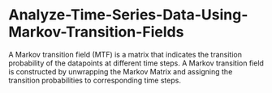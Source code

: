 # Analyze-Time-Series-Data-Using-Markov-Transition-Fields
A Markov transition field (MTF) is a matrix that indicates the transition probability of the datapoints at different time steps. A Markov transition field is constructed by unwrapping the Markov Matrix and assigning the transition probabilities to corresponding time steps.
